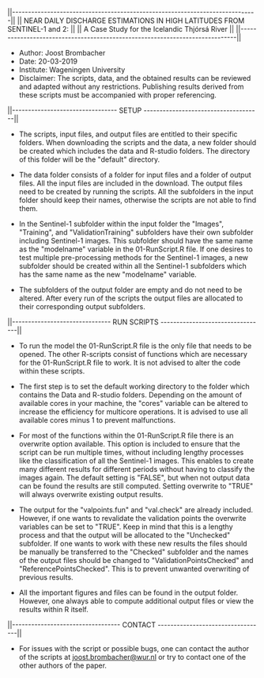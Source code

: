 
||-----------------------------------------------------------------------------||
||  NEAR DAILY DISCHARGE ESTIMATIONS IN HIGH LATITUDES FROM SENTINEL-1 and 2:  ||
||                 A Case Study for the Icelandic Thjórsá River                ||
||-----------------------------------------------------------------------------||

- Author: Joost Brombacher
- Date: 20-03-2019
- Institute: Wageningen University
- Disclaimer: The scripts, data, and the obtained results can be reviewed and 
  adapted without any restrictions. Publishing results derived from these 
  scripts must be accompanied with proper referencing. 

||--------------------------------- SETUP -------------------------------------||

- The scripts, input files, and output files are entitled to their specific 
  folders. When downloading the scripts and the data, a new folder should be 
  created which includes the data and R-studio folders. The directory of this
  folder will be the "default" directory. 
  
- The data folder consists of a folder for input files and a folder of output 
  files. All the input files are included in the download. The output files 
  need to be created by running the scripts. All the subfolders in the input 
  folder should keep their names, otherwise the scripts are not able to find them.
  
- In the Sentinel-1 subfolder within the input folder the "Images", "Training",
  and "ValidationTraining" subfolders have their own subfolder including 
  Sentinel-1 images. This subfolder should have the same name as the "modelname"
  variable in the 01-RunScript.R file. If one desires to test multiple 
  pre-processing methods for the Sentinel-1 images, a new subfolder should be
  created within all the Sentinel-1 subfolders which has the same name as the 
  new "modelname" variable.
  
- The subfolders of the output folder are empty and do not need to be altered.
  After every run of the scripts the output files are allocated to their 
  corresponding output subfolders.

||------------------------------- RUN SCRIPTS ---------------------------------||

- To run the model the 01-RunScript.R file is the only file that needs to be 
  opened. The other R-scripts consist of functions which are necessary for the 
  01-RunScript.R file to work. It is not advised to alter the code within these
  scripts. 
  
- The first step is to set the default working directory to the folder which 
  contains the Data and R-studio folders. Depending on the amount of available
  cores in your machine, the "cores" variable can be altered to increase the 
  efficiency for multicore operations. It is advised to use all
  available cores minus 1 to prevent malfunctions.
  
- For most of the functions within the 01-RunScript.R file there is an overwrite
  option available. This option is included to ensure that the script can be 
  run multiple times, without including lengthy processes like the classification
  of all the Sentinel-1 images. This enables to create many different results 
  for different periods without having to classify the images again. The default 
  setting is "FALSE", but when not output data can be found the results are
  still computed. Setting overwrite to "TRUE" will always overwrite existing 
  output results.
  
- The output for the "valpoints.fun" and "val.check" are already included. However,
  if one wants to revalidate the validation points the overwrite variables can be
  set to "TRUE". Keep in mind that this is a lengthy process and that the output
  will be allocated to the "Unchecked" subfolder. If one wants to work with these
  new results the files should be manually be transferred to the "Checked" subfolder
  and the names of the output files should be changed to "ValidationPointsChecked"
  and "ReferencePointsChecked". This is to prevent unwanted overwriting of previous
  results.
  
- All the important figures and files can be found in the output folder. However,
  one always able to compute additional output files or view the results within
  R itself. 

  
||---------------------------------- CONTACT ----------------------------------||

- For issues with the script or possible bugs, one can contact the author of the
  scripts at joost.brombacher@wur.nl or try to contact one of the other authors 
  of the paper. 
